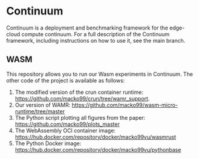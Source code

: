 # Continuum
Continuum is a deployment and benchmarking framework for the edge-cloud compute continuum.
For a full description of the Continuum framework, including instructions on how to use it, see the main branch.

## WASM
This repository allows you to run our Wasm experiments in Continuum.
The other code of the project is available as follows:

1. The modified version of the crun container runtime: https://github.com/macko99/crun/tree/wamr_support.
2. Our version of WAMR: https://github.com/macko99/wasm-micro-runtime/tree/master
3. The Python script plotting all figures from the paper: https://github.com/macko99/plots_master
4. The WebAssembly OCI container image: https://hub.docker.com/repository/docker/macko99vu/wasmrust
5. The Python Docker image: https://hub.docker.com/repository/docker/macko99vu/pythonbase
